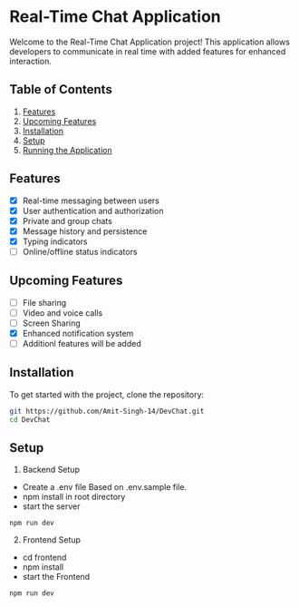 # Real-Time Chat Application

Welcome to the Real-Time Chat Application project! This application allows developers to communicate in real time with added features for enhanced interaction.

## Table of Contents

1. [Features](#features)
2. [Upcoming Features](#upcoming-features)
3. [Installation](#installation)
4. [Setup](#setup)
5. [Running the Application](#running-the-application)

## Features

- [x] Real-time messaging between users
- [x] User authentication and authorization
- [x] Private and group chats
- [x] Message history and persistence
- [x] Typing indicators
- [ ] Online/offline status indicators

## Upcoming Features

- [ ] File sharing
- [ ] Video and voice calls
- [ ] Screen Sharing
- [x] Enhanced notification system
- [ ] Additionl features will be added

## Installation

To get started with the project, clone the repository:

```bash
git https://github.com/Amit-Singh-14/DevChat.git
cd DevChat
```

## Setup

1. Backend Setup

- Create a .env file Based on .env.sample file.
- npm install in root directory
- start the server

```
npm run dev
```

2. Frontend Setup

- cd frontend
- npm install
- start the Frontend

```
npm run dev
```

